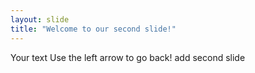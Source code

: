 ```yaml
---
layout: slide
title: "Welcome to our second slide!"
---
```

Your text
Use the left arrow to go back!
add second slide
